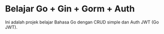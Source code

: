 # Belajar Go + Gin + Gorm + Auth

Ini adalah projek belajar Bahasa Go dengan CRUD simple dan Auth JWT (Go JWT).
